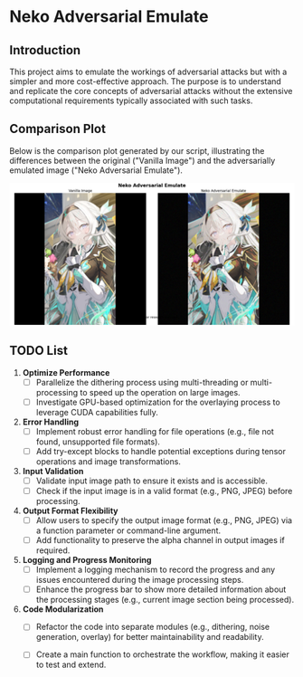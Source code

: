 # Neko Adversarial Emulate

## Introduction

This project aims to emulate the workings of adversarial attacks but with a simpler and more cost-effective approach. The purpose is to understand and replicate the core concepts of adversarial attacks without the extensive computational requirements typically associated with such tasks.

## Comparison Plot

Below is the comparison plot generated by our script, illustrating the differences between the original ("Vanilla Image") and the adversarially emulated image ("Neko Adversarial Emulate").

![Comparison Plot](comparison_plot.png)

## TODO List

1. **Optimize Performance**
   - [ ] Parallelize the dithering process using multi-threading or multi-processing to speed up the operation on large images.
   - [ ] Investigate GPU-based optimization for the overlaying process to leverage CUDA capabilities fully.

2. **Error Handling**
   - [ ] Implement robust error handling for file operations (e.g., file not found, unsupported file formats).
   - [ ] Add try-except blocks to handle potential exceptions during tensor operations and image transformations.

3. **Input Validation**
   - [ ] Validate input image path to ensure it exists and is accessible.
   - [ ] Check if the input image is in a valid format (e.g., PNG, JPEG) before processing.

4. **Output Format Flexibility**
   - [ ] Allow users to specify the output image format (e.g., PNG, JPEG) via a function parameter or command-line argument.
   - [ ] Add functionality to preserve the alpha channel in output images if required.

5. **Logging and Progress Monitoring**
   - [ ] Implement a logging mechanism to record the progress and any issues encountered during the image processing steps.
   - [ ] Enhance the progress bar to show more detailed information about the processing stages (e.g., current image section being processed).

6. **Code Modularization**
   - [ ] Refactor the code into separate modules (e.g., dithering, noise generation, overlay) for better maintainability and readability.
   - [ ] Create a main function to orchestrate the workflow, making it easier to test and extend.

